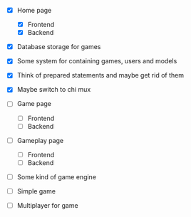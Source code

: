 - [X] Home page
    - [X] Frontend
    - [X] Backend

- [X] Database storage for games

- [X] Some system for containing games, users and models
- [X] Think of prepared statements and maybe get rid of them
- [X] Maybe switch to chi mux

- [ ] Game page
    - [ ] Frontend
    - [ ] Backend

- [ ] Gameplay page
    - [ ] Frontend
    - [ ] Backend

- [ ] Some kind of game engine

- [ ] Simple game

- [ ] Multiplayer for game